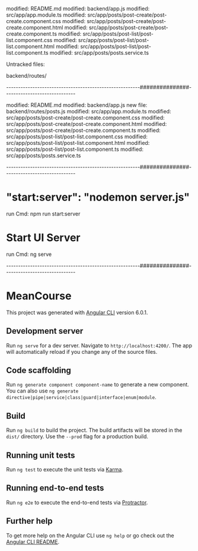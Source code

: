 modified:   README.md
modified:   backend/app.js
modified:   src/app/app.module.ts
modified:   src/app/posts/post-create/post-create.component.css
modified:   src/app/posts/post-create/post-create.component.html
modified:   src/app/posts/post-create/post-create.component.ts
modified:   src/app/posts/post-list/post-list.component.css
modified:   src/app/posts/post-list/post-list.component.html
modified:   src/app/posts/post-list/post-list.component.ts
modified:   src/app/posts/posts.service.ts


Untracked files:

backend/routes/

--------------------------------------------------------###############------------------------------

modified:   README.md
modified:   backend/app.js
new file:   backend/routes/posts.js
modified:   src/app/app.module.ts
modified:   src/app/posts/post-create/post-create.component.css
modified:   src/app/posts/post-create/post-create.component.html
modified:   src/app/posts/post-create/post-create.component.ts
modified:   src/app/posts/post-list/post-list.component.css
modified:   src/app/posts/post-list/post-list.component.html
modified:   src/app/posts/post-list/post-list.component.ts
modified:   src/app/posts/posts.service.ts

--------------------------------------------------------###############------------------------------

# "start:server": "nodemon server.js"
run Cmd: npm run start:server

# Start UI Server
run Cmd: ng serve

--------------------------------------------------------###############------------------------------

# MeanCourse

This project was generated with [Angular CLI](https://github.com/angular/angular-cli) version 6.0.1.

## Development server

Run `ng serve` for a dev server. Navigate to `http://localhost:4200/`. The app will automatically reload if you change any of the source files.

## Code scaffolding

Run `ng generate component component-name` to generate a new component. You can also use `ng generate directive|pipe|service|class|guard|interface|enum|module`.

## Build

Run `ng build` to build the project. The build artifacts will be stored in the `dist/` directory. Use the `--prod` flag for a production build.

## Running unit tests

Run `ng test` to execute the unit tests via [Karma](https://karma-runner.github.io).

## Running end-to-end tests

Run `ng e2e` to execute the end-to-end tests via [Protractor](http://www.protractortest.org/).

## Further help

To get more help on the Angular CLI use `ng help` or go check out the [Angular CLI README](https://github.com/angular/angular-cli/blob/master/README.md).
